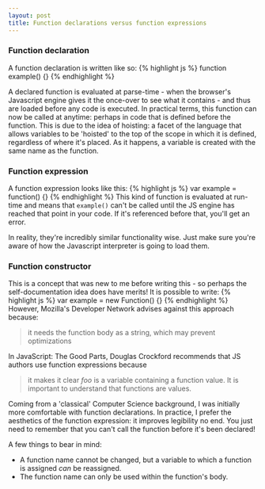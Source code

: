 ```yaml
---
layout: post
title: Function declarations versus function expressions
---
```

### Function declaration
A function declaration is written like so:
{% highlight js %}
function example() {}
{% endhighlight %}

A declared function is evaluated at parse-time - when the browser's Javascript engine gives it the once-over to see what it contains - and thus are loaded before any code is executed.
In practical terms, this function can now be called at anytime: perhaps in code that is defined before the function. This is due to the idea of hoisting: a facet of the language that allows variables to be 'hoisted' to the top of the scope in which it is defined, regardless of where it's placed. As it happens, a variable is created with the same name as the function.

### Function expression
A function expression looks like this:
{% highlight js %}
var example = function() {}
{% endhighlight %}
This kind of function is evaluated at run-time and means that `example()` can't be called until the JS engine has reached that point in your code. If it's referenced before that, you'll get an error.

In reality, they're incredibly similar functionality wise. Just make sure you're aware of how the Javascript interpreter is going to load them.

### Function constructor
This is a concept that was new to me before writing this - so perhaps the self-documentation idea does have merits!
It is possible to write:
{% highlight js %}
var example = new Function() {}
{% endhighlight %}
However, Mozilla's Developer Network advises against this approach because:
> it needs the function body as a string, which may prevent optimizations

In JavaScript: The Good Parts, Douglas Crockford recommends that JS authors use function expressions because
> it makes it clear _foo_ is a variable containing a function value. It is important to understand that functions are values.

Coming from a 'classical' Computer Science background, I was initially more comfortable with function declarations. In practice, I prefer the aesthetics of the function expression: it improves legibility no end. You just need to remember that you can't call the function before it's been declared!

A few things to bear in mind:

+ A function name cannot be changed, but a variable to which a function is assigned _can_ be reassigned.
+ The function name can only be used within the function's body.